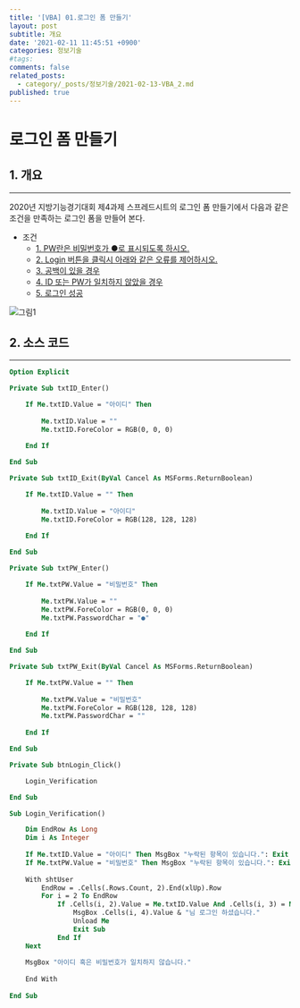 ```yaml
---
title: '[VBA] 01.로그인 폼 만들기'
layout: post
subtitle: 개요
date: '2021-02-11 11:45:51 +0900'
categories: 정보기술
#tags:
comments: false
related_posts:
  - category/_posts/정보기술/2021-02-13-VBA_2.md
published: true
---
```


# 로그인 폼 만들기

## 1. 개요
---
2020년 지방기능경기대회 제4과제 스프레드시트의 로그인 폼 만들기에서 다음과 같은 조건을
만족하는 로그인 폼을 만들어 본다.
- 조건
    - [1. PW란은 비밀번호가 ●로 표시되도록 하시오.](#1.개요)
    - [2. Login 버튼을 클릭시 아래와 같은 오류를 제어하시오.](#2.소스코드)
    - [3. 공백이 있을 경우](#3.무제)
    - [4. ID 또는 PW가 일치하지 않았을 경우](#4.무제2)
    - [5. 로그인 성공](#5.무제2)

![그림1](../../../../assets/img/정보기술/VBA_1_그림1.jpg)

## 2. 소스 코드
---
```vb
Option Explicit

Private Sub txtID_Enter()

    If Me.txtID.Value = "아이디" Then
    
        Me.txtID.Value = ""
        Me.txtID.ForeColor = RGB(0, 0, 0)
        
    End If

End Sub

Private Sub txtID_Exit(ByVal Cancel As MSForms.ReturnBoolean)

    If Me.txtID.Value = "" Then
    
        Me.txtID.Value = "아이디"
        Me.txtID.ForeColor = RGB(128, 128, 128)
        
    End If

End Sub

Private Sub txtPW_Enter()

    If Me.txtPW.Value = "비밀번호" Then
    
        Me.txtPW.Value = ""
        Me.txtPW.ForeColor = RGB(0, 0, 0)
        Me.txtPW.PasswordChar = "●"
        
    End If

End Sub

Private Sub txtPW_Exit(ByVal Cancel As MSForms.ReturnBoolean)

    If Me.txtPW.Value = "" Then
    
        Me.txtPW.Value = "비밀번호"
        Me.txtPW.ForeColor = RGB(128, 128, 128)
        Me.txtPW.PasswordChar = ""
        
    End If

End Sub

Private Sub btnLogin_Click()

    Login_Verification

End Sub

Sub Login_Verification()

    Dim EndRow As Long
    Dim i As Integer
    
    If Me.txtID.Value = "아이디" Then MsgBox "누락된 항목이 있습니다.": Exit Sub
    If Me.txtPW.Value = "비밀번호" Then MsgBox "누락된 항목이 있습니다.": Exit Sub
    
    With shtUser
        EndRow = .Cells(.Rows.Count, 2).End(xlUp).Row
        For i = 2 To EndRow
            If .Cells(i, 2).Value = Me.txtID.Value And .Cells(i, 3) = Me.txtPW.Value Then
                MsgBox .Cells(i, 4).Value & "님 로그인 하셨습니다."
                Unload Me
                Exit Sub
            End If
    Next
    
    MsgBox "아이디 혹은 비밀번호가 일치하지 않습니다."
    
    End With
        
End Sub
```
